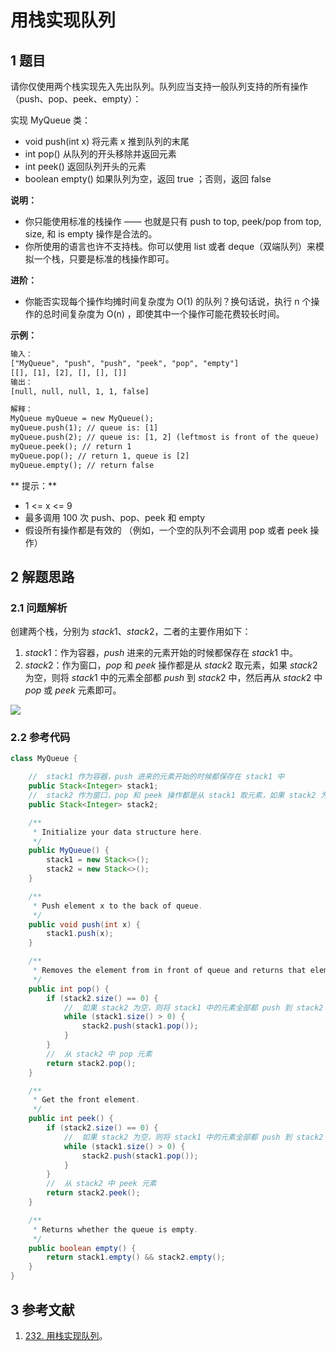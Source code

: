 # 用栈实现队列

## 1 题目

请你仅使用两个栈实现先入先出队列。队列应当支持一般队列支持的所有操作（push、pop、peek、empty）：

实现 MyQueue 类：

* void push(int x) 将元素 x 推到队列的末尾
* int pop() 从队列的开头移除并返回元素
* int peek() 返回队列开头的元素
* boolean empty() 如果队列为空，返回 true ；否则，返回 false

**说明：**

* 你只能使用标准的栈操作 —— 也就是只有 push to top, peek/pop from top, size, 和 is empty 操作是合法的。
* 你所使用的语言也许不支持栈。你可以使用 list 或者 deque（双端队列）来模拟一个栈，只要是标准的栈操作即可。

**进阶：**

* 你能否实现每个操作均摊时间复杂度为 O(1) 的队列？换句话说，执行 n 个操作的总时间复杂度为 O(n) ，即使其中一个操作可能花费较长时间。

**示例：**

```txt
输入：
["MyQueue", "push", "push", "peek", "pop", "empty"]
[[], [1], [2], [], [], []]
输出：
[null, null, null, 1, 1, false]

解释：
MyQueue myQueue = new MyQueue();
myQueue.push(1); // queue is: [1]
myQueue.push(2); // queue is: [1, 2] (leftmost is front of the queue)
myQueue.peek(); // return 1
myQueue.pop(); // return 1, queue is [2]
myQueue.empty(); // return false
```

** 提示：**

* 1 <= x <= 9
* 最多调用 100 次 push、pop、peek 和 empty
* 假设所有操作都是有效的 （例如，一个空的队列不会调用 pop 或者 peek 操作）

## 2 解题思路

### 2.1 问题解析

创建两个栈，分别为 $stack1$、$stack2$，二者的主要作用如下：

1. $stack1$：作为容器，$push$ 进来的元素开始的时候都保存在 $stack1$ 中。
2. $stack2$：作为窗口，$pop$ 和 $peek$ 操作都是从 $stack2$ 取元素，如果 $stack2$ 为空，则将 $stack1$ 中的元素全部都 $push$ 到 $stack2$ 中，然后再从 $stack2$ 中 $pop$ 或 $peek$ 元素即可。

![](../../../media/202106/232-用栈实现队列_1624800511.gif)

### 2.2 参考代码

```java
class MyQueue {

    //  stack1 作为容器，push 进来的元素开始的时候都保存在 stack1 中
    public Stack<Integer> stack1;
    //  stack2 作为窗口，pop 和 peek 操作都是从 stack1 取元素，如果 stack2 为空，则将 stack1 中的元素全部都 push 到 stack2 中，然后再从 stack2 中 pop 或 peek 元素即可
    public Stack<Integer> stack2;

    /**
     * Initialize your data structure here.
     */
    public MyQueue() {
        stack1 = new Stack<>();
        stack2 = new Stack<>();
    }

    /**
     * Push element x to the back of queue.
     */
    public void push(int x) {
        stack1.push(x);
    }

    /**
     * Removes the element from in front of queue and returns that element.
     */
    public int pop() {
        if (stack2.size() == 0) {
            //  如果 stack2 为空，则将 stack1 中的元素全部都 push 到 stack2 中
            while (stack1.size() > 0) {
                stack2.push(stack1.pop());
            }
        }
        //  从 stack2 中 pop 元素
        return stack2.pop();
    }

    /**
     * Get the front element.
     */
    public int peek() {
        if (stack2.size() == 0) {
            //  如果 stack2 为空，则将 stack1 中的元素全部都 push 到 stack2 中
            while (stack1.size() > 0) {
                stack2.push(stack1.pop());
            }
        }
        //  从 stack2 中 peek 元素
        return stack2.peek();
    }

    /**
     * Returns whether the queue is empty.
     */
    public boolean empty() {
        return stack1.empty() && stack2.empty();
    }
}
```

## 3 参考文献

1. [232. 用栈实现队列](https://leetcode-cn.com/problems/implement-queue-using-stacks)。

